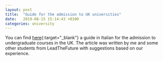 ```yaml
---
layout: post
title:  "Guide for the admission to UK universities"
date:   2019-08-15 15:14:43 +0100
categories: university
---
```

You can find [here](https://leadthefuture.tech/come-entrare-in-ununiversita-inglese/){:target="_blank"} a guide in Italian for the admission to undergraduate courses in the UK. The article was written by me and some other students from LeadTheFuture with suggestions based on our experience.